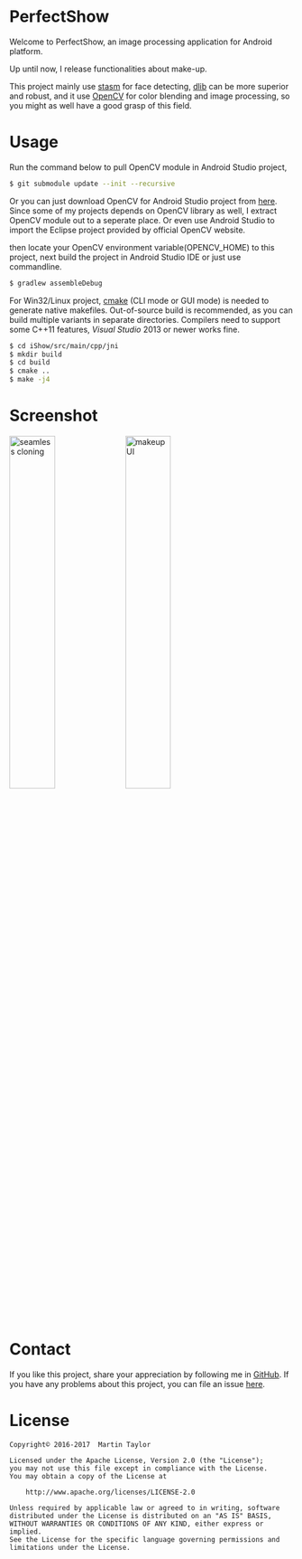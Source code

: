 # PerfectShow

Welcome to PerfectShow, an image processing application for Android platform.

Up until now, I release functionalities about make-up.

This project mainly use [stasm](http://www.milbo.users.sonic.net/stasm/) for face detecting, [dlib](http://dlib.net/) can be more superior and robust, and it use [OpenCV](http://opencv.org/) for color blending and image processing, so you might as well have a good grasp of this field.

# Usage
Run the command below to pull OpenCV module in Android Studio project, 
```sh
$ git submodule update --init --recursive
```
Or you can just download OpenCV for Android Studio project from [here](https://github.com/KAlO2/OpenCV). Since some of my projects depends on OpenCV library as well, I extract OpenCV module out to a seperate place.
Or even use Android Studio to import the Eclipse project provided by official OpenCV website.

then locate your OpenCV environment variable(OPENCV_HOME) to this project, 
next build the project in Android Studio IDE or just use commandline.
```sh
$ gradlew assembleDebug
```

For Win32/Linux project, [cmake](https://cmake.org/download/) (CLI mode or GUI mode) is needed to generate native makefiles. Out-of-source build is recommended, as you can build multiple variants in separate directories. Compilers need to support some C++11 features, *Visual Studio* 2013 or newer works fine.
```sh
$ cd iShow/src/main/cpp/jni
$ mkdir build
$ cd build
$ cmake ..
$ make -j4
```


# Screenshot
<img src="./doc/seamless-cloning.gif" alt="seamless cloning" width="40%" height="40%">
<img src="./doc/ui-makeup.jpg" alt="makeup UI" width="40%" height="40%">


# Contact
If you like this project, share your appreciation by following me in [GitHub](https://github.com/KAlO2).
If you have any problems about this project, you can file an issue [here](https://github.com/KAlO2/PerfectShow/issues).


# License
```
Copyright© 2016-2017  Martin Taylor

Licensed under the Apache License, Version 2.0 (the "License");
you may not use this file except in compliance with the License.
You may obtain a copy of the License at

    http://www.apache.org/licenses/LICENSE-2.0

Unless required by applicable law or agreed to in writing, software
distributed under the License is distributed on an "AS IS" BASIS,
WITHOUT WARRANTIES OR CONDITIONS OF ANY KIND, either express or implied.
See the License for the specific language governing permissions and
limitations under the License.
```
